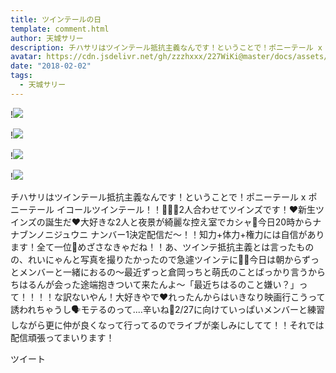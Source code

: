 ```yaml
---
title: ツインテールの日
template: comment.html
author: 天城サリー
description: チハサリはツインテール抵抗主義なんです！ということで！ポニーテール x ポニーテール イコールツインテール！！👱🏻‍♀️2人合わせてツインズです！❤️新生ツインズの誕生だ❤️大好きな2人と夜景が綺麗な控え室でカシ...
avatar: https://cdn.jsdelivr.net/gh/zzzhxxx/227WiKi@master/docs/assets/photo/avatar/sally.jpg
date: "2018-02-02"
tags:
  - 天城サリー
---
```


!![](https://cdn.jsdelivr.net/gh/227WiKi/227WiKi-image@master/blog-image/sally-2018-02-02-2_1.jpg)

!![](https://cdn.jsdelivr.net/gh/227WiKi/227WiKi-image@master/blog-image/sally-2018-02-02-2_2.jpg)

!![](https://cdn.jsdelivr.net/gh/227WiKi/227WiKi-image@master/blog-image/sally-2018-02-02-2_3.jpg)

!![](https://cdn.jsdelivr.net/gh/227WiKi/227WiKi-image@master/blog-image/sally-2018-02-02-2_4.jpg)


チハサリはツインテール抵抗主義なんです！ということで！ポニーテール x ポニーテール イコールツインテール！！👱🏻‍♀️2人合わせてツインズです！❤️新生ツインズの誕生だ❤️大好きな2人と夜景が綺麗な控え室でカシャ📸今日20時からナナブンノニジュウニ ナンバー1決定配信だ〜！！知力+体力+権力には自信があります！全て一位🥇めざさなきゃだね！！あ、ツインテ抵抗主義とは言ったものの、れいにゃんと写真を撮りたかったので急遽ツインテに👧🏻今日は朝からずっとメンバーと一緒におるの〜最近ずっと倉岡っちと萌氏のことばっかり言うからちはるんが会った途端抱きついて来たんよ〜「最近ちはるのこと嫌い？」って！！！！な訳ないやん！大好きやで❤️れったんからはいきなり映画行こうって誘われちゃうし🗣モテるのって....辛いね🤔2/27に向けていっぱいメンバーと練習しながら更に仲が良くなって行ってるのでライブが楽しみにしてて！！それでは配信頑張ってまいります！


ツイート



